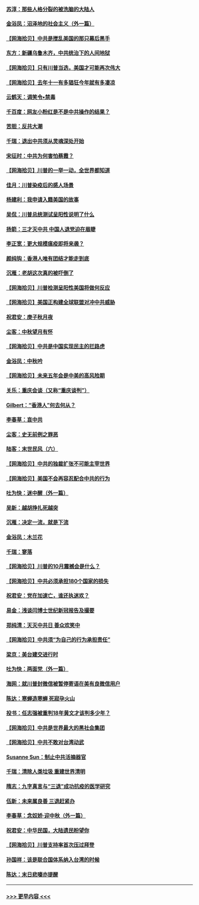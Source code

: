 #### [苏淳：那些人格分裂的被洗脑的大陆人](../pages/nsc993/n12467858.md?t=10120102) 
#### [金浴凤：沼泽地的社会主义（外一篇）](../pages/nsc993/n12467792.md?t=10120102) 
#### [【网海拾贝】中共是搅乱美国的那只幕后黑手](../pages/nsc993/n12467700.md?t=10120102) 
#### [东方：新疆乌鲁木齐，中共统治下的人间地狱](../pages/nsc993/n12466075.md?t=10120102) 
#### [【网海拾贝】只有川普当选，美国才可能再次伟大](../pages/nsc993/n12466013.md?t=10120102) 
#### [【网海拾贝】去年十一有多猖狂今年就有多凄凉](../pages/nsc993/n12463649.md?t=10120102) 
#### [云鹤天：调笑令▪禁毒](../pages/nsc993/n12462975.md?t=10120102) 
#### [千百度：网友小粉红是不是中共操作的结果？](../pages/nsc993/n12461025.md?t=10120102) 
#### [苦胆：反共大潮](../pages/nsc993/n12459469.md?t=10120102) 
#### [千瑞：退出中共须从灵魂深处开始](../pages/nsc993/n12459437.md?t=10120102) 
#### [宋征时：中共为何害怕蔡霞？](../pages/nsc993/n12459097.md?t=10120102) 
#### [【网海拾贝】川普的一举一动，全世界都知道](../pages/nsc993/n12458825.md?t=10120102) 
#### [佳月：川普染疫后的感人场景](../pages/nsc993/n12456994.md?t=10120102) 
#### [杨建利：我申请入籍美国的故事](../pages/nsc993/n12455635.md?t=10120102) 
#### [吴侃：川普总统测试呈阳性说明了什么](../pages/nsc993/n12451869.md?t=10120102) 
#### [扬箭：三才灭中共 中国人退党迫在眉睫](../pages/nsc993/n12451842.md?t=10120102) 
#### [李正宽：更大规模瘟疫即将来袭？](../pages/nsc993/n12451455.md?t=10120102) 
#### [颜纯钩：香港人唯有团结才能走到底](../pages/nsc993/n12450870.md?t=10120102) 
#### [沉雁：老胡这次真的被吓倒了](../pages/nsc993/n12449796.md?t=10120102) 
#### [【网海拾贝】川普检测呈阳性美国将做何反应](../pages/nsc993/n12449042.md?t=10120102) 
#### [【网海拾贝】美国正构建全球联盟对冲中共威胁](../pages/nsc993/n12446580.md?t=10120102) 
#### [祝君安：庚子秋月夜](../pages/nsc993/n12445870.md?t=10120102) 
#### [尘客：中秋望月有怀](../pages/nsc993/n12444632.md?t=10120102) 
#### [【网海拾贝】中共是中国实现民主的拦路虎](../pages/nsc993/n12443573.md?t=10120102) 
#### [金浴凤：中秋吟](../pages/nsc993/n12441773.md?t=10120102) 
#### [【网海拾贝】未来五年会是中美的高风险期](../pages/nsc993/n12440760.md?t=10120102) 
#### [关乐：重庆会谈（又称“重庆谈判”）](../pages/nsc993/n12437525.md?t=10120102) 
#### [Gilbert：“香港人”何去何从？](../pages/nsc993/n12435894.md?t=10120102) 
#### [李春草：哀中共](../pages/nsc993/n12435874.md?t=10120102) 
#### [尘客：史无前例之罪恶](../pages/nsc993/n12435762.md?t=10120102) 
#### [陆客：末世民风（六）](../pages/nsc993/n12435354.md?t=10120102) 
#### [【网海拾贝】中共的独裁扩张不可能主宰世界](../pages/nsc993/n12435151.md?t=10120102) 
#### [【网海拾贝】美国不会再容忍配合中共的行为](../pages/nsc993/n12433808.md?t=10120102) 
#### [吐为快：迷中醒（外一篇）](../pages/nsc993/n12433585.md?t=10120102) 
#### [吴新：越胡挣扎死越突](../pages/nsc993/n12433562.md?t=10120102) 
#### [沉雁：决定一流，就是下流](../pages/nsc993/n12432128.md?t=10120102) 
#### [金浴凤：木兰花](../pages/nsc993/n12432124.md?t=10120102) 
#### [千瑞：寥落](../pages/nsc993/n12432071.md?t=10120102) 
#### [【网海拾贝】川普的10月震撼会是什么？](../pages/nsc993/n12431624.md?t=10120102) 
#### [【网海拾贝】中共必须承担180个国家的损失](../pages/nsc993/n12428893.md?t=10120102) 
#### [祝君安：党在加速亡，谁还执迷欢？](../pages/nsc993/n12428652.md?t=10120102) 
#### [易金：浅谈闫博士世纪新冠报告及撮要](../pages/nsc993/n12426822.md?t=10120102) 
#### [郑纯清：天灭中共日 善众欢笑中](../pages/nsc993/n12426784.md?t=10120102) 
#### [【网海拾贝】中共须“为自己的行为承担责任”](../pages/nsc993/n12426067.md?t=10120102) 
#### [梁京：美台建交进行时](../pages/nsc993/n12424066.md?t=10120102) 
#### [吐为快：两面党（外一篇）](../pages/nsc993/n12424043.md?t=10120102) 
#### [海网：就川普封微信被暂停寄语在美有良微信用户](../pages/nsc993/n12424021.md?t=10120102) 
#### [陈达：寒蝉造寒蝉 死寂孕火山](../pages/nsc993/n12423958.md?t=10120102) 
#### [投书：任志强被重判18年黄文才该判多少年？](../pages/nsc993/n12423672.md?t=10120102) 
#### [【网海拾贝】中共是世界最大的黑社会集团](../pages/nsc993/n12423543.md?t=10120102) 
#### [【网海拾贝】中共不敢对台湾动武](../pages/nsc993/n12421418.md?t=10120102) 
#### [Susanne Sun：制止中共活摘器官](../pages/nsc993/n12419654.md?t=10120102) 
#### [千瑞：清除人类垃圾 重建世界清明](../pages/nsc993/n12419414.md?t=10120102) 
#### [隋志：九字真言与“三退”成功抗疫的医学研究](../pages/nsc993/n12419248.md?t=10120102) 
#### [伍新：未来属良善 三退赶紧办](../pages/nsc993/n12418496.md?t=10120102) 
#### [李春草：念奴娇·迎中秋（外一篇）](../pages/nsc993/n12418465.md?t=10120102) 
#### [祝君安：中华民国，大陆遗民盼望你](../pages/nsc993/n12418089.md?t=10120102) 
#### [【网海拾贝】川普支持率首次压过拜登](../pages/nsc993/n12418050.md?t=10120102) 
#### [孙国祥：该是联合国体系纳入台湾的时候](../pages/nsc993/n12417369.md?t=10120102) 
#### [陈达：末日悲嚎亦提醒](../pages/nsc993/n12416736.md?t=10120102) 

----
#### [ >>> 更早内容 <<< ](../indexes/nsc993-earlier.md)
